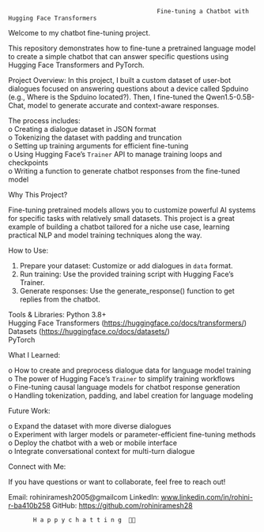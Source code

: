                                               Fine-tuning a Chatbot with Hugging Face Transformers

                                                                      

Welcome to my chatbot fine-tuning project.

This repository demonstrates how to fine-tune a pretrained language model to create a simple chatbot that can answer specific questions using Hugging Face Transformers and PyTorch.

Project Overview:
In this project, I built a custom dataset of user-bot dialogues focused on answering questions about a device called Spduino (e.g., Where is the Spduino located?). Then, I fine-tuned the Qwen1.5-0.5B-Chat, model to generate accurate and context-aware responses.

The process includes:  
o	Creating a dialogue dataset in JSON format  
o	Tokenizing the dataset with padding and truncation  
o	Setting up training arguments for efficient fine-tuning  
o	Using Hugging Face’s `Trainer` API to manage training loops and checkpoints  
o	Writing a function to generate chatbot responses from the fine-tuned model



Why This Project?

Fine-tuning pretrained models allows you to customize powerful AI systems for specific tasks with relatively small datasets. This project is a great example of building a chatbot tailored for a niche use case, learning practical NLP and model training techniques along the way.

How to Use:
1. Prepare your dataset: Customize or add dialogues in `data` format.  
2. Run training: Use the provided training script with Hugging Face’s Trainer.  
3. Generate responses: Use the generate_response() function to get replies from the chatbot.  


Tools & Libraries:
Python 3.8+  
Hugging Face Transformers (https://huggingface.co/docs/transformers/)  
Datasets (https://huggingface.co/docs/datasets/)  
PyTorch  


What I Learned:

o	How to create and preprocess dialogue data for language model training  
o	The power of Hugging Face’s `Trainer` to simplify training workflows  
o	Fine-tuning causal language models for chatbot response generation  
o	Handling tokenization, padding, and label creation for language modeling  


Future Work:

o	Expand the dataset with more diverse dialogues  
o	Experiment with larger models or parameter-efficient fine-tuning methods  
o	Deploy the chatbot with a web or mobile interface  
o	Integrate conversational context for multi-turn dialogue  


Connect with Me:

If you have questions or want to collaborate, feel free to reach out!

Email: rohiniramesh2005@gmailcom
LinkedIn: www.linkedin.com/in/rohini-r-ba410b258
GitHub: https://github.com/rohiniramesh28

           H a p p y c h a t t i n g  🤖✨

